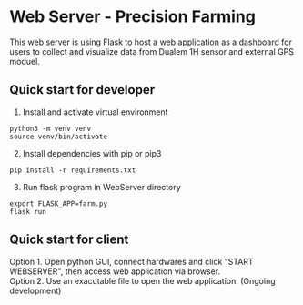 # Web Server - Precision Farming
This web server is using Flask to host a web application as a dashboard for users to collect and visualize data from Dualem 1H sensor and external GPS moduel.

## Quick start for developer
1. Install and activate virtual environment
```
python3 -m venv venv
source venv/bin/activate
```

2. Install dependencies with pip or pip3
```
pip install -r requirements.txt
```

3. Run flask program in WebServer directory
```
export FLASK_APP=farm.py
flask run
```

## Quick start for client
Option 1. Open python GUI, connect hardwares and click "START WEBSERVER", then access web application via browser.  
Option 2. Use an exacutable file to open the web application. (Ongoing development)
